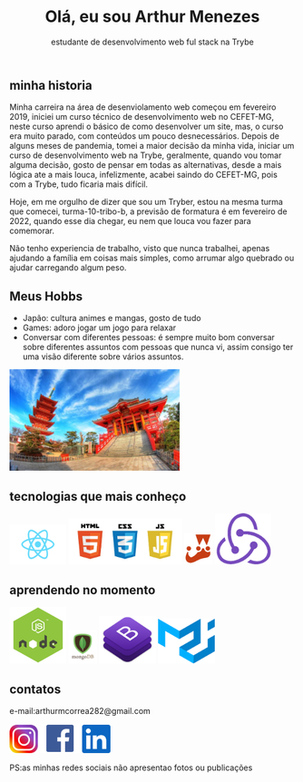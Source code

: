 <!DOCTYPE html>
<html lang="en">
<head>
    <meta charset="UTF-8">
    <meta http-equiv="X-UA-Compatible" content="IE=edge">
    <meta name="viewport" content="width=device-width, initial-scale=1.0">
    <link rel="stylesheet" type="text/css" href="./css/css.css" media="screen" />
</head>
<body>
    <header>
      <h1>Olá, eu sou Arthur Menezes</h1>
      <p>estudante de desenvolvimento web ful stack na Trybe</p>
    </header>
    <article>
        <section>
          <h2>minha historia</h2>
          <span>
            <p>
                Minha carreira na área de desenviolamento web começou em fevereiro 2019, iniciei um curso técnico de desenvolvimento web no CEFET-MG, neste curso aprendi o básico de como desenvolver um site, mas, o curso era muito parado, com conteúdos um pouco desnecessários. Depois de alguns meses de pandemia, tomei a maior decisão da minha vida, iniciar um curso de desenvolvimento web na Trybe, geralmente, quando vou tomar alguma decisão, gosto de pensar em todas as alternativas, desde a mais lógica ate a mais louca, infelizmente, acabei saindo do CEFET-MG, pois com a Trybe, tudo ficaria mais difícil.
            </p>
            <p>
                Hoje, em me orgulho de dizer que sou um Tryber, estou na mesma turma que comecei,  turma-10-tribo-b, a previsão de formatura é  em fevereiro de 2022, quando esse dia chegar, eu nem que louca vou fazer para comemorar.
            </p>
            <p>
                Não tenho experiencia de trabalho, visto que nunca trabalhei, apenas ajudando a família em coisas mais simples, como arrumar algo quebrado ou ajudar carregando algum peso.
            </p>
          </span>
          <h2>
              Meus Hobbs
          </h2>
          <span>
                <div class="flexBox">
                  <ul>
                      <li>Japão: cultura animes e mangas, gosto de tudo</li>
                      <li>Games: adoro jogar um jogo para relaxar</li>
                      <li>Conversar com diferentes pessoas: é sempre muito bom conversar sobre diferentes assuntos com pessoas que nunca vi, assim consigo ter uma visão diferente sobre vários assuntos.</li>
                  </ul>
                     <img src="/imagens/japao.jpg" width= "300px" alt="templos no japão">
                 </div>
        </span>
        </section>
        <section>
            <h2>tecnologias que mais conheço</h2>
            <img src="/imagens/react.png" width= "100px" alt="react">
            <img src="/imagens/htmlCssJs.jpg" width="200" class="" alt="html css js">
            <img src="/imagens/jest.png" width="50px" width= "100px" alt="jest">
            <img src="/imagens/redux.png" width= "100px" alt="redux">
            <h2>aprendendo no momento</h2>
            <img src="/imagens/node.png" width= "100px" alt="node">
            <img src="/imagens/mongo.png" width="50px" width= "100px" alt="mongo">
            <img src="/imagens/bootstrap.png" width= "100px" alt="node">
            <img src="/imagens/materialUi.png" width= "100px" alt="node">
        </section>
        <nav background="whith">
            <h2>contatos</h2>
            <p>e-mail:arthurmcorrea282@gmail.com</p>
            <a href="https://www.instagram.com/arthur_colinel/"><img src="/imagens/instagram-logo.png" width="50px" alt="instagram-logo"></a>
            <a href="https://www.facebook.com/arthur.correa.33449/"><img src="/imagens/logo-face.png" width="70px" alt="logo-face"></a>
            <a href="https://www.linkedin.com/in/arthur-menezes-correa/"><img src="/imagens/linkedin.png" width="50px" alt="twitter-logo"></a>
            <p>PS:as minhas redes sociais não apresentao fotos ou publicações</p>
        </nav>
    </article>
</body>
</html>
